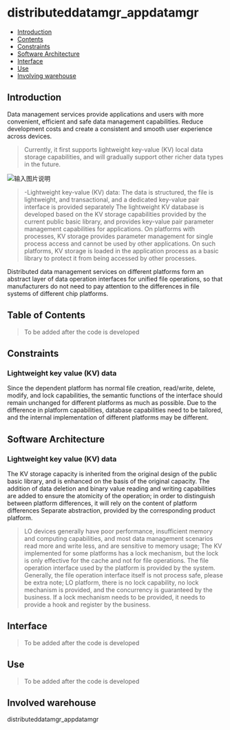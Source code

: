 # distributeddatamgr_appdatamgr

- [Introduction](#section11660541593)
- [Contents](#section1464106163817)
- [Constraints](#section1718733212019)
- [Software Architecture](#section159991817144514)
- [Interface](#section11510542164514)
- [Use](#section1685211117463)
- [Involving warehouse](#section10365113863719)

## Introduction<a name="section11660541593"></a>
Data management services provide applications and users with more convenient, efficient and safe data management capabilities. Reduce development costs and create a consistent and smooth user experience across devices.
> Currently, it first supports lightweight key-value (KV) local data storage capabilities, and will gradually support other richer data types in the future.

![输入图片说明](https://images.gitee.com/uploads/images/2021/0422/200748_51a0cbd1_8046977.png "屏幕截图.png")

>-Lightweight key-value (KV) data: The data is structured, the file is lightweight, and transactional, and a dedicated key-value pair interface is provided separately
The lightweight KV database is developed based on the KV storage capabilities provided by the current public basic library, and provides key-value pair parameter management capabilities for applications. On platforms with processes, KV storage provides parameter management for single process access and cannot be used by other applications. On such platforms, KV storage is loaded in the application process as a basic library to protect it from being accessed by other processes.

Distributed data management services on different platforms form an abstract layer of data operation interfaces for unified file operations, so that manufacturers do not need to pay attention to the differences in file systems of different chip platforms.

## Table of Contents<a name="section1464106163817"></a>
> To be added after the code is developed

## Constraints<a name="section1718733212019"></a>
### Lightweight key value (KV) data
Since the dependent platform has normal file creation, read/write, delete, modify, and lock capabilities, the semantic functions of the interface should remain unchanged for different platforms as much as possible. Due to the difference in platform capabilities, database capabilities need to be tailored, and the internal implementation of different platforms may be different.

## Software Architecture<a name="section159991817144514"></a>
### Lightweight key value (KV) data
The KV storage capacity is inherited from the original design of the public basic library, and is enhanced on the basis of the original capacity. The addition of data deletion and binary value reading and writing capabilities are added to ensure the atomicity of the operation; in order to distinguish between platform differences, it will rely on the content of platform differences Separate abstraction, provided by the corresponding product platform.
>LO devices generally have poor performance, insufficient memory and computing capabilities, and most data management scenarios read more and write less, and are sensitive to memory usage;
>The KV implemented for some platforms has a lock mechanism, but the lock is only effective for the cache and not for file operations. The file operation interface used by the platform is provided by the system. Generally, the file operation interface itself is not process safe, please be extra note;
>LO platform, there is no lock capability, no lock mechanism is provided, and the concurrency is guaranteed by the business. If a lock mechanism needs to be provided, it needs to provide a hook and register by the business.

## Interface<a name="section11510542164514"></a>
> To be added after the code is developed

## Use <a name="section1685211117463"></a>
> To be added after the code is developed

## Involved warehouse<a name="section10365113863719"></a>
distributeddatamgr_appdatamgr

